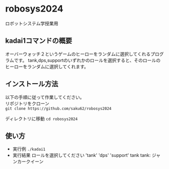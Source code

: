# robosys2024
ロボットシステム学授業用

## kadai1コマンドの概要
オーバーウォッチ２というゲームのヒーローをランダムに選択してくれるプログラムです。
tank,dps,supportのいずれかのロールを選択すると、そのロールのヒーローをランダムに選択してくれます。


## インストール方法
以下の手順に従って作業してください。  
リポジトリをクローン  
```git clone https://github.com/saku62/robosys2024```

ディレクトリに移動
```cd robosys2024```


## 使い方
- 実行例
```./kadai1```
- 実行結果
ロールを選択してください 'tank' 'dps' 'support' tank
tank: ジャンカークイーン
